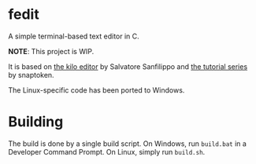 # fedit
 A simple terminal-based text editor in C.

 **NOTE**: This project is WIP.

 It is based on [the kilo editor](https://github.com/antirez/kilo) by Salvatore Sanfilippo and [the tutorial series](https://viewsourcecode.org/snaptoken/kilo) by snaptoken.

 The Linux-specific code has been ported to Windows.

# Building
 The build is done by a single build script. On Windows, run `build.bat` in a Developer Command Prompt. On Linux, simply run `build.sh`.
